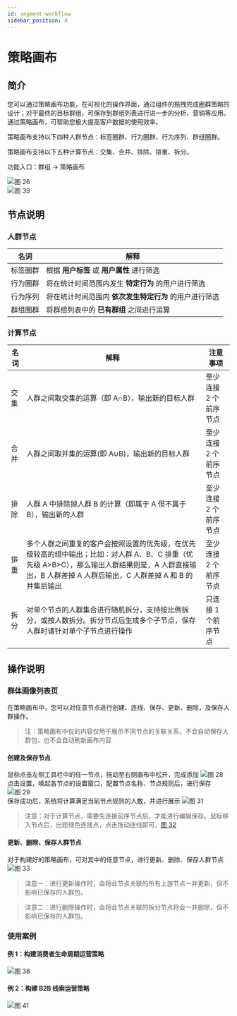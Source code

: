 ```yaml
---
id: segment-workflow
sidebar_position: 4
---
```


# 策略画布

## 简介[](#jian-jie)

您可以通过策略画布功能，在可视化的操作界面，通过组件的拖拽完成圈群策略的设计；对于最终的目标群组，可保存到群组列表进行进一步的分析、营销等应用。通过策略画布，可帮助您极大提高客户数据的使用效率。

策略画布支持以下四种人群节点：标签圈群、行为圈群、行为序列、群组圈群。

策略画布支持以下五种计算节点：交集、合并、排除、排重、拆分。

功能入口：群组 → 策略画布

![图 26](/img/e8d899779ac6580ca78f4e40f7d9b19221c2409bc0def534233131d565494cb2.png)  
![图 39](/img/0e635e1e57c50647722e83936d157eb8e3e56823c2eee55777292af4c155e78c.png)

## 节点说明[](#ming-ci-jie-shi)

### 人群节点

| 名词     | 解释                                                   |
| -------- | ------------------------------------------------------ |
| 标签圈群 | 根据 **用户标签** 或 **用户属性** 进行筛选             |
| 行为圈群 | 将在统计时间范围内发生 **特定行为** 的用户进行筛选     |
| 行为序列 | 将在统计时间范围内 **依次发生特定行为** 的用户进行筛选 |
| 群组圈群 | 将群组列表中的 **已有群组** 之间进行运算               |

### 计算节点

| 名词 | 解释                                                                                                                                                                                                       | 注意事项              |
| ---- | ---------------------------------------------------------------------------------------------------------------------------------------------------------------------------------------------------------- | --------------------- |
| 交集 | 人群之间取交集的运算（即 A∩B），输出新的目标人群                                                                                                                                                           | 至少连接 2 个前序节点 |
| 合并 | 人群之间取并集的运算(即 A∪B)，输出新的目标人群                                                                                                                                                             | 至少连接 2 个前序节点 |
| 排除 | 人群 A 中排除掉人群 B 的计算（即属于 A 但不属于 B），输出新的人群                                                                                                                                          | 至少连接 2 个前序节点 |
| 排重 | 多个人群之间重复的客户会按照设置的优先级，在优先级较高的组中输出；比如：对人群 A、B、C 排重（优先级 A>B>C），那么输出人群结果则是，A 人群直接输出，B 人群差掉 A 人群后输出，C 人群差掉 A 和 B 的并集后输出 | 至少连接 2 个前序节点 |
| 拆分 | 对单个节点的人群集合进行随机拆分，支持按比例拆分，或按人数拆分。拆分节点后生成多个子节点，保存人群时请针对单个子节点进行操作                                                                               | 只连接 1 个前序节点   |

## 操作说明[](#gong-neng-shuo-ming)

### 群体画像列表页

在策略画布中，您可以对任意节点进行创建、连线、保存、更新、删除，及保存人群操作。

> 注：策略画布中仅的内容仅用于展示不同节点的关联关系，不会自动保存人群包，也不会自动刷新画布内容

#### 创建及保存节点

鼠标点击左侧工具栏中的任一节点，拖动至右侧画布中松开，完成添加
![图 28](/img/d4ad80be68f4569c63dd18345a15c915e861498e8aae04c5c0199dd1470a28c8.png)  
点击设置，唤起各节点的设置窗口，配置节点名称、节点规则后，进行保存
![图 29](/img/e5cb1ae67a45c8e64f645cdf8a6077f3a29f0726803a2e721c4be7503408b16e.png)  
保存成功后，系统将计算满足当前节点规则的人数，并进行展示
![图 31](/img/e4ad35f1e991a1b5faa996fb63faeb06048c2febb04b1d5ef25b22b0b33026ad.png)

> 注意：对于计算节点，需要先连接前序节点后，才能进行编辑保存。鼠标移入节点后，出现绿色连接点，点击拖动连线即可。[图 32](/img/5c361ff8e03205e36e4455f8b30648c8fb0fff65375e65680ddfe885afaa76c1.png)

#### 更新、删除、保存人群节点

对于构建好的策略画布，可对其中的任意节点，进行更新、删除、保存人群节点
![图 33](/img/9c798239ce9682cd356df23d782e09db390cdb6913f13939b79e9f34a0deda57.png)

> 注意一：进行更新操作时，会将此节点关联的所有上游节点一并更新，但不影响已保存的人群包。

> 注意二：进行删除操作时，会将此节点关联的拆分节点将会一并删除，但不影响已保存的人群包。

### 使用案例

#### 例 1：构建消费者生命周期运营策略

![图 38](/img/3dacca3bb5999010e8b4c37a51ecb5641566f75eb2ce00aad2938dafe1e658aa.png)

#### 例 2：构建 B2B 线索运营策略

![图 41](/img/0eb853c2158975b95c2904a97b863090820928804b2880c1ee70ebb263b8477e.png)
